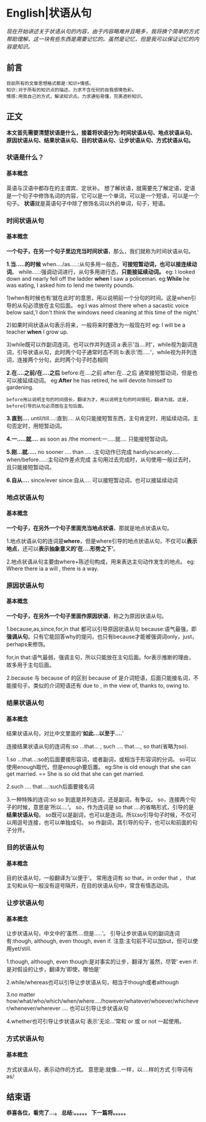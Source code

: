 # English|状语从句
*现在开始讲述关于状语从句的内容，由于内容略难并且略多，我将换个简单的方式帮助理解，这一块有些东西是需要记忆的。虽然是记忆，但是我可以保证记忆的内容是知识。*

## 前言
    目前所有的文章思想格式都是:知识+情感。
    知识:对于所有的知识点的描述。力求不含任何的自我感情色彩。
    情感:用我自己的方式，解读知识点。力求通俗易懂，完美透析知识。

## 正文
**本文首先需要清楚状语是什么，接着将状语分为:时间状语从句、地点状语从句、原因状语从句、结果状语从句、目的状语从句、让步状语从句、方式状语从句。**

### 状语是什么？
#### 基本概念
英语与汉语中都存在的主谓宾、定状补。
想了解状语，就需要先了解定语，定语是一个句子中修饰名词的内容，它可以是一个单词，可以是一个短语，可以是一个句子。
**状语**就是英语句子中除了修饰名词以外的单词，句子，短语。




### 时间状语从句
#### 基本概念
**一个句子，在另一个句子里边充当时间状语**，那么，我们就称为时间状语从句。

**1.当.....的时候**
    when..../as.....:从句多用一般态，**可接短暂动词，也可以接连续动词**。
    while.....:强调动词进行，从句多用进行态，**只能接延续动词。**
eg: I looked down and nearly fell off the ladder **when** I saw a policeman.
eg:**While** he was eating, I asked him to lend me twenty pounds.

  1)when有时候也有‘就在此时’的意思，用以说明前一个分句的时间。这是when引导的从句必须放在主句后面。
   eg:I was almost there when a sacastic voice below said,'I don't think the windows need cleaning at this time of the night.'

2)如果时间状语从句表示将来，一般将来时要改为一般现在时
eg: I will be a teacher **when** I grow up.

3)while既可以作副词连词，也可以作并列连词
a:表示’当....时‘，while视为副词连词，引导状语从句，此时两个句子通常时态不同
b:表示’而.....‘，while视为并列连词，连接两个分句，此时两个句子时态相同

**2.在....之前/在....之后**
  before:在....之前
  after:在...之后
  通常接短暂动词，但是也可以接延续动词。
eg:**After** he has retired, he will devote himself to gardening.

    before用以说明主句的时间很长，翻译为才。用以说明主句的时间很短，翻译为就。这是，before引导的从句必须放在主句后面。


**3.直到....**
    until/till....:直到....
    从句只能接短暂东西，主句肯定时，用延续动词。主句否定时，用短暂动词。

**4.一.....就....**
    as soon as /the  moment:一.....就....
    只能接短暂动词。

**5.刚...就.....**
    no sooner .... than  .... :主句动作已完成
    hardly/scarcely..... when/before.....:主句动作差点完成
    主句用过去完成时，从句使用一般过去时，且只能接短暂动词。

**6.自从....**
    since/ever since:自从....
    可以接短暂动词，也可以接延续动词


### 地点状语从句
#### 基本概念
**一个句子，在另外一个句子里面充当地点状语**，那就是地点状语从句。

1.地点状语从句的连词是**where**，但是where引导的地点状语从句，不仅可以**表示地点**，还可以**表示抽象意义的’在....形势之下‘**。

2.地点状语从句主要由where+陈述句构成，用来表达主句动作发生的地点。
eg: Where there ia a will , there is a way.


### 原因状语从句
#### 基本概念
**一个句子，在另外一个句子里面作原因状语**，称之为原因状语从句。

1.because,as,since,for,in that 都可以引导原因状语从句
because:语气最强，即**强调从句**。只有它能回答why的提问，也只有because才能被强调词only，just，perhaps来修饰。

for,in that:语气最弱，强调主句，所以只能放在主句后面。for表示推断的理由，故多用于主句后面。


2.because 与 because of 的区别
because of 是介词短语，后面只能接名词，不能接句子。类似的介词短语还有 due to , in the view of, thanks to, owing to.


### 结果状语从句
#### 基本概念
结果状语从句，对比中文里面的'**如此...以至于....**'

连接结果状语从句的连词有:so ...that... , such .... that...., so that(省略为so).

1.so ...that...:so的后面要接形容词，或者副词，或相当于形容词的分词。
so可以使用enough取代，但是enough要后置。
eg:She is old enough that she can get married.
 == She is so old that she can get married.

2.such .... that....:such后面要接名词

3.一种特殊的连词:so
so 到底是并列连词，还是副词，有争议。
so，连接两个句子的时候，意思是’所以....‘。
so，作为连词是 so that ....的省略形式，引导的是**结果状语从句**。
so既可以是副词，也可以是连词。所以so引导句子时候，不仅可以用逗号连接，也可以单独成句。
so 作副词，其引导的句子，也可以和前面的句子分开。


### 目的状语从句
#### 基本概念
目的状语从句，一般翻译为’以便于‘。
常用连词有 so that，in order that ， that
主句和从句一般没有逗号隔开，在目的状语从句中，常含有情态动词。

### 让步状语从句
#### 基本概念
让步状语从句，中文中的’虽然....但是.....‘。
引导让步状语从句的副词连词有:though, although, even though, even if.
注意:主句前不可以加but，但可以使用yet/still.

1.though, although, even though:是对事实的让步，翻译为'虽然，尽管'
even if:是对假设的让步，翻译为'即使，哪怕是'

2.while/whereas也可以引导让步状语从句，相当于though或者although

3.no matter how/what/who/which/when/where..../however/whatever/whoever/whichever/whenever/wherever .... 也可以引导让步状语从句

4.whether也可引导让步状语从句
表示'无论...'常和 or 或 or not 一起使用。


### 方式状语从句
#### 基本概念
方式状语从句，表示动作的方式。
意思是:就像...一样，以....样的方式
引导词有as/




## 结束语
 **恭喜各位，看完了...。**
**总结:。。。。。**
**下一篇将。。。。。**








